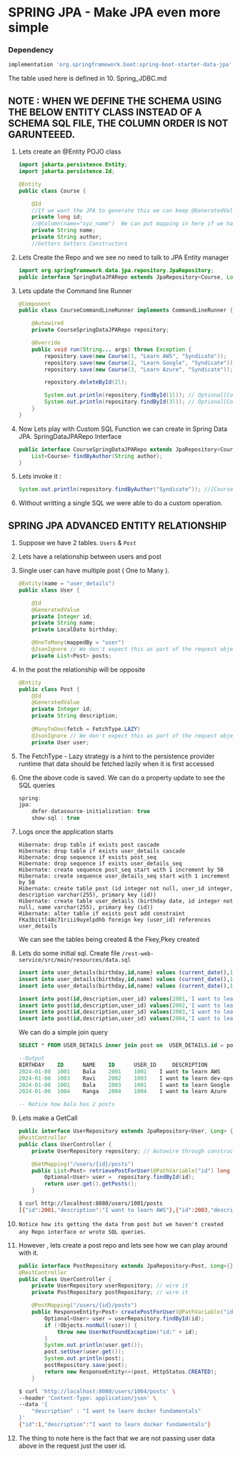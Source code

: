 # SPRING JPA - Make JPA even more simple

### Dependency 
```groovy
implementation 'org.springframework.boot:spring-boot-starter-data-jpa'
```

The table used here is defined in 10. Spring_JDBC.md

## NOTE : WHEN WE DEFINE THE SCHEMA USING THE BELOW ENTITY CLASS INSTEAD OF A SCHEMA SQL FILE, THE COLUMN ORDER IS NOT GARUNTEEED.

1. Lets create an @Entity POJO class

	```java
	import jakarta.persistence.Entity;
	import jakarta.persistence.Id;

	@Entity
	public class Course {

		@Id
		//If we want the JPA to generate this we can keep @GeneratedValue
		private long id;
		//@Column(name="xyz_name")  We can put mapping in here if we had different names, in this case it not mandatory but just keeping it
		private String name;
		private String author;
	    //Getters Setters Constructors
	```

2. Lets Create the Repo and we see no need to talk to JPA Entity manager

    ```java
    import org.springframework.data.jpa.repository.JpaRepository;
    public interface SpringDataJPARepo extends JpaRepository<Course, Long> {}
    ```
3. Lets update the Command line Runner
    ```java
    @Component
    public class CourseCommandLineRunner implements CommandLineRunner {

    	@Autowired
    	private CourseSpringDataJPARepo repository;

    	@Override
    	public void run(String... args) throws Exception {
    		repository.save(new Course(1, "Learn AWS", "Syndicate"));
    		repository.save(new Course(2, "Learn Google", "Syndicate"));
    		repository.save(new Course(3, "Learn Azure", "Syndicate"));

    		repository.deleteById(2l);

    		System.out.println(repository.findById(1l)); // Optional[Course [id=1, name=Learn AWS, author=Syndicate]]
    		System.out.println(repository.findById(3l)); // Optional[Course [id=3, name=Learn Azure, author=Syndicate]]
    	}
    }
    ```
4. Now Lets play with Custom SQL Function we can create in Spring Data JPA. SpringDataJPARepo Interface
	```java
	public interface CourseSpringDataJPARepo extends JpaRepository<Course, Long> {
		List<Course> findByAuthor(String author);
	}
	```
5. Lets invoke it : 
	```java
	System.out.println(repository.findByAuthor("Syndicate")); //[Course [id=1, name=Learn AWS, author=Syndicate], Course [id=3, name=Learn Azure, author=Syndicate]]
	```
6. Without writting a single SQL we were able to do a custom operation.

## SPRING JPA ADVANCED ENTITY RELATIONSHIP

1. Suppose we have 2 tables. `Users` & `Post`
2. Lets have a relationship between users and post
3. Single user can have multiple post ( One to Many ). 

	```java
	@Entity(name = "user_details")
	public class User {

		@Id
		@GeneratedValue
		private Integer id;
		private String name;
		private LocalDate birthday;

		@OneToMany(mappedBy = "user")
		@JsonIgnore // We don't expect this as part of the request object
		private List<Post> posts;
	```
4. In the post the relationship will be opposite

	```java
	@Entity
	public class Post {
		@Id
		@GeneratedValue
		private Integer id;
		private String description;
		
		@ManyToOne(fetch = FetchType.LAZY)
		@JsonIgnore // We don't expect this as part of the request object
		private User user;
	```

5. The FetchType - Lazy strategy is a hint to the persistence provider  runtime that data should be fetched lazily when it is  first accessed

6. One the above code is saved. We can do a property update to see the SQL queries

	```groovy
	spring:
	jpa:
		defer-datasource-initialization: true
		show-sql : true
	```

7. Logs once the application starts

	```log
	Hibernate: drop table if exists post cascade 
	Hibernate: drop table if exists user_details cascade 
	Hibernate: drop sequence if exists post_seq
	Hibernate: drop sequence if exists user_details_seq
	Hibernate: create sequence post_seq start with 1 increment by 50
	Hibernate: create sequence user_details_seq start with 1 increment by 50
	Hibernate: create table post (id integer not null, user_id integer, description varchar(255), primary key (id))
	Hibernate: create table user_details (birthday date, id integer not null, name varchar(255), primary key (id))
	Hibernate: alter table if exists post add constraint FKa3biitl48c71riii9uyelpdhb foreign key (user_id) references user_details
	```
	We can see the tables being created & the Fkey,Pkey created

8. Lets do some initial sql. Create file `/rest-web-service/src/main/resources/data.sql`

	```sql
	insert into user_details(birthday,id,name) values (current_date(),1001,'Bala');
	insert into user_details(birthday,id,name) values (current_date(),1003,'Ravi');
	insert into user_details(birthday,id,name) values (current_date(),1004,'Ranga');

	insert into post(id,description,user_id) values(2001,'I want to learn AWS',1001);
	insert into post(id,description,user_id) values(2002,'I want to learn dev-ops',1003);
	insert into post(id,description,user_id) values(2003,'I want to learn Google Cloud',1001);
	insert into post(id,description,user_id) values(2004,'I want to learn Azure',1004);
	```

	We can do a simple join query 
	```sql
	SELECT * FROM USER_DETAILS inner join post on  USER_DETAILS.id = post.user_id

	--Output
	BIRTHDAY  	ID  	NAME  	ID  	USER_ID  	DESCRIPTION  
	2024-01-08	1001	Bala	2001	1001	I want to learn AWS
	2024-01-08	1003	Ravi	2002	1003	I want to learn dev-ops
	2024-01-08	1001	Bala	2003	1001	I want to learn Google Cloud
	2024-01-08	1004	Ranga	2004	1004	I want to learn Azure

	-- Notice how Bala has 2 posts
	```
9. Lets make a GetCall

	```java
	public interface UserRepository extends JpaRepository<User, Long> {}
	@RestController
	public class UserController {
		private UserRepository repository; // Autowire through constructor

		@GetMapping("/users/{id}/posts")
		public List<Post> retrievePostForUser(@PathVariable("id") long id){
			Optional<User> user =  repository.findById(id);
			return user.get().getPosts();
		}	
	```

	```bash
	$ curl http://localhost:8080/users/1001/posts
	[{"id":2001,"description":"I want to learn AWS"},{"id":2003,"description":"I want to learn Google Cloud"}]
	```

10. `Notice how its getting the data from post but we haven't created any Repo interface or wrote SQL queries`.

11. However , lets create a post repo and lets see how we can play around with it.

	```java
	public interface PostRepository extends JpaRepository<Post, Long>{}
	@RestController
	public class UserController {
		private UserRepository userRepository; // wire it
		private PostRepository postRepository; // wire it

		@PostMapping("/users/{id}/posts")
		public ResponseEntity<Post> createPostForUser(@PathVariable("id") long id, @RequestBody Post post) {
			Optional<User> user = userRepository.findById(id);
			if (!Objects.nonNull(user)) {
				throw new UserNotFoundException("id:" + id);
			}
			System.out.println(user.get());
			post.setUser(user.get());
			System.out.println(post);
			postRepository.save(post);
			return new ResponseEntity<>(post, HttpStatus.CREATED);
		}
	```

	```bash
	$ curl 'http://localhost:8080/users/1004/posts' \
	--header 'Content-Type: application/json' \
	--data '{
		"description" : "I want to learn docker fundamentals"
	}'
	{"id":1,"description":"I want to learn docker fundamentals"}
	```

12. The thing to note here is the fact that we are not passing user data above in the request just the user id.

